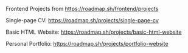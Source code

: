 Frontend Projects from https://roadmap.sh/frontend/projects

Single-page CV: https://roadmap.sh/projects/single-page-cv

Basic HTML Website: https://roadmap.sh/projects/basic-html-website

Personal Portfolio: https://roadmap.sh/projects/portfolio-website
